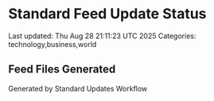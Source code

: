 # Standard Feed Update Status
Last updated: Thu Aug 28 21:11:23 UTC 2025
Categories: technology,business,world

## Feed Files Generated

Generated by Standard Updates Workflow

